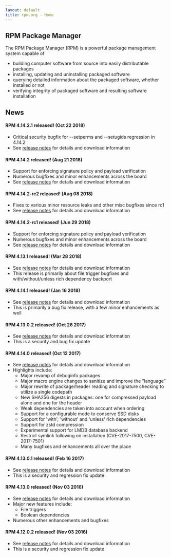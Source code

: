 ```yaml
---
layout: default
title: rpm.org - Home
---
```

## RPM Package Manager

The RPM Package Manager (RPM) is a powerful package management system
capable of

* building computer software from source into easily distributable
  packages
* installing, updating and uninstalling packaged software
* querying detailed information about the packaged software, whether
  installed or not
* verifying integrity of packaged software and resulting software installation

## News

#### RPM 4.14.2.1 released! (Oct 22 2018)
* Critical security bugfix for --setperms and --setugids regression in 4.14.2
* See [release notes](wiki/Releases/4.14.2) for details and download information

#### RPM 4.14.2 released! (Aug 21 2018)
* Support for enforcing signature policy and payload verification
* Numerous bugfixes and minor enhancements across the board
* See [release notes](wiki/Releases/4.14.2) for details and download information

#### RPM 4.14.2-rc2 released! (Aug 08 2018)
* Fixes to various minor resource leaks and other misc bugfixes since rc1
* See [release notes](wiki/Releases/4.14.2) for details and download information

#### RPM 4.14.2-rc1 released! (Jun 29 2018)
* Support for enforcing signature policy and payload verification
* Numerous bugfixes and minor enhancements across the board
* See [release notes](wiki/Releases/4.14.2) for details and download information

#### RPM 4.13.1 released! (Mar 28 2018)
* See [release notes](wiki/Releases/4.13.1) for details and download information
* This release is primarily about file trigger bugfixes and with/without/unless rich dependency backport

#### RPM 4.14.1 released! (Jan 16 2018)
* See [release notes](wiki/Releases/4.14.1) for details and download information
* This is primarily a bug fix release, with a few minor enhancements as well

#### RPM 4.13.0.2 released! (Oct 26 2017)
* See [release notes](wiki/Releases/4.13.0.2) for details and download information
* This is a security and bug fix update

#### RPM 4.14.0 released! (Oct 12 2017)
* See [release notes](wiki/Releases/4.14.0) for details and download information
* Highlights include:
  * Major revamp of debuginfo packages
  * Major macro engine changes to sanitize and improve the "language"
  * Major rewrite of package/header reading and signature checking to utilize a single codepath
  * New SHA256 digests in packages: one for compressed payload alone and one for the header
  * Weak dependencies are taken into account when ordering
  * Support for a configurable mode to conserve SSD disks
  * Support for 'with', 'without' and 'unless' rich dependencies
  * Support for zstd compression
  * Experimental support for LMDB database backend
  * Restrict symlink following on installation (CVE-2017-7500, CVE-2017-7501)
  * Many bugfixes and enhancements all over the place 

#### RPM 4.13.0.1 released! (Feb 16 2017)
* See [release notes](wiki/Releases/4.13.0.1) for details and download information
* This is a security and regression fix update

#### RPM 4.13.0 released! (Nov 03 2016)
* See [release notes]( wiki/Releases/4.13.0) for details and download information
* Major new features include:
  * File triggers
  * Boolean dependencies
* Numerous other enhancements and bugfixes

#### RPM 4.12.0.2 released! (Nov 03 2016)
* See [release notes]( wiki/Releases/4.12.0.2) for details and download information
* This is a security and regression fix update

